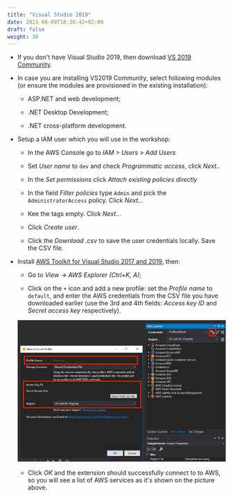 ```yaml
---
title: "Visual Studio 2019"
date: 2021-08-09T18:30:42+02:00
draft: false
weight: 30
---
```


- If you don't have Visual Studio 2019, then download [VS 2019 Community](https://visualstudio.microsoft.com/vs/community/).

- In case you are installing VS2019 Community, select following modules (or ensure the modules are provisioned in the existing installation):

  - ASP.NET and web development;

  - .NET Desktop Development;

  - .NET cross-platform development.

- Setup a IAM user which you will use in the workshop:

  - In the AWS Console go to _IAM > Users > Add Users_

  - Set _User name_ to `dev` and check _Programmatic access_, click _Next.._

  - In the _Set permissions_ click _Attach existing policies directly_

  - In the field _Filter policies_ type `Admin` and pick the `AdministratorAccess` policy. Click _Next.._.

  - Kee the tags empty. Click _Next.._.

  - Click _Create user_.

  - Click the _Download .csv_ to save the user credentials locally. Save the CSV file.

- Install [AWS Toolkit for Visual Studio 2017 and 2019](https://marketplace.visualstudio.com/items?itemName=AmazonWebServices.AWSToolkitforVisualStudio2017), then:

  - Go to _View -> AWS Explorer (Ctrl+K, A)_;

  - Click on the `+` icon and add a new profile: set the _Profile name_ to `default`, and enter the AWS credentials from the CSV file you have downloaded earlier (use the 3rd and 4th fields: _Access key ID_ and _Secret access key_ respectively).

  ![AWS Extension](aws_vs_plugin.png)

  - Click _OK_ and the extension should successfully connect to to AWS, so you will see a list of AWS services as it's shown on the picture above.

